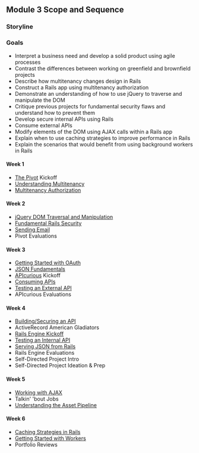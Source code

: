 ## Module 3 Scope and Sequence

### Storyline



### Goals

* Interpret a business need and develop a solid product using agile processes
* Contrast the differences between working on greenfield and brownfield projects
* Describe how multitenancy changes design in Rails
* Construct a Rails app using multitenancy authorization
* Demonstrate an understanding of how to use jQuery to traverse and manipulate the DOM
* Critique previous projects for fundamental security flaws and understand how to prevent them
* Develop secure internal APIs using Rails
* Consume external APIs
* Modify elements of the DOM using AJAX calls within a Rails app
* Explain when to use caching strategies to improve performance in Rails
* Explain the scenarios that would benefit from using background workers in Rails

#### Week 1

* [The Pivot](the_pivot.md) Kickoff
* [Understanding Multitenancy](understanding_multitenancy.md)
* [Multitenancy Authorization](multitenancy_authorization.md)

#### Week 2

* [jQuery DOM Traversal and Manipulation](jquery_dom_traversal_and_manipulation.md)
* [Fundamental Rails Security](fundamental_rails_security.md)
* [Sending Email](sending_email.md)
* Pivot Evaluations

#### Week 3

* [Getting Started with OAuth](getting_started_with_oauth.md)
* [JSON Fundamentals](json_fundementals.md)
* [APIcurious](apicurious.md) Kickoff
* [Consuming APIs](consuming_apis.markdown)
* [Testing an External API](testing_against_third_party_apis.md)
* APIcurious Evaluations

#### Week 4

* [Building/Securing an API](testing_against_third_party_apis.md)
* ActiveRecord American Gladiators
* [Rails Engine Kickoff](rails_engine.md)
* [Testing an Internal API](testing_an_internal_api.md)
* [Serving JSON from Rails](serving_json_from_rails.md)
* Rails Engine Evaluations
* Self-Directed Project Intro
* Self-Directed Project Ideation & Prep

#### Week 5

* [Working with AJAX](working_with_ajax.md)
* Talkin' 'bout Jobs
* [Understanding the Asset Pipeline](understanding_the_asset_pipeline.md)

#### Week 6

* [Caching Strategies in Rails](caching_in_rails.md)
* [Getting Started with Workers](introduction_to_background_workers.md)
* Portfolio Reviews
